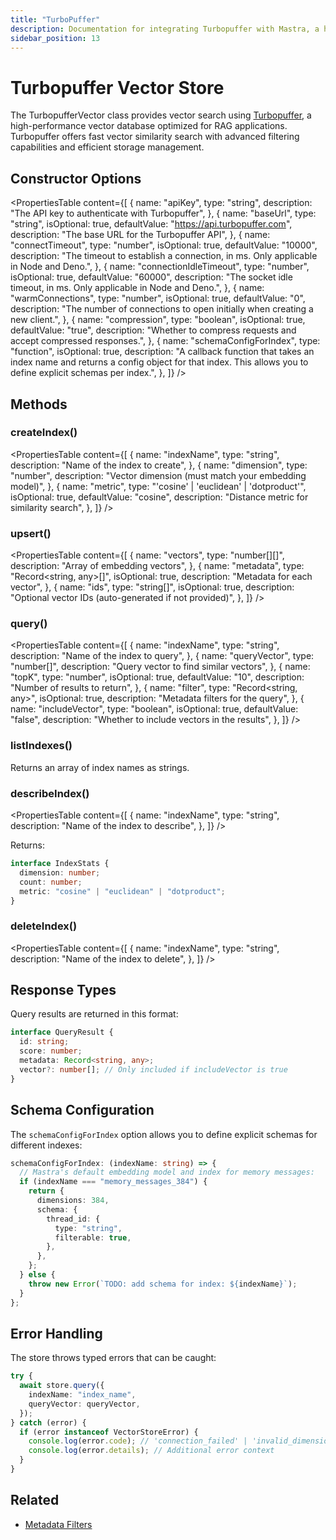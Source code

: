 ```yaml
---
title: "TurboPuffer"
description: Documentation for integrating Turbopuffer with Mastra, a high-performance vector database for efficient similarity search.
sidebar_position: 13
---
```


# Turbopuffer Vector Store

The TurbopufferVector class provides vector search using [Turbopuffer](https://turbopuffer.com/), a high-performance vector database optimized for RAG applications. Turbopuffer offers fast vector similarity search with advanced filtering capabilities and efficient storage management.

## Constructor Options

<PropertiesTable
content={[
{
name: "apiKey",
type: "string",
description: "The API key to authenticate with Turbopuffer",
},
{
name: "baseUrl",
type: "string",
isOptional: true,
defaultValue: "https://api.turbopuffer.com",
description: "The base URL for the Turbopuffer API",
},
{
name: "connectTimeout",
type: "number",
isOptional: true,
defaultValue: "10000",
description:
"The timeout to establish a connection, in ms. Only applicable in Node and Deno.",
},
{
name: "connectionIdleTimeout",
type: "number",
isOptional: true,
defaultValue: "60000",
description:
"The socket idle timeout, in ms. Only applicable in Node and Deno.",
},
{
name: "warmConnections",
type: "number",
isOptional: true,
defaultValue: "0",
description:
"The number of connections to open initially when creating a new client.",
},
{
name: "compression",
type: "boolean",
isOptional: true,
defaultValue: "true",
description:
"Whether to compress requests and accept compressed responses.",
},
{
name: "schemaConfigForIndex",
type: "function",
isOptional: true,
description:
"A callback function that takes an index name and returns a config object for that index. This allows you to define explicit schemas per index.",
},
]}
/>

## Methods

### createIndex()

<PropertiesTable
content={[
{
name: "indexName",
type: "string",
description: "Name of the index to create",
},
{
name: "dimension",
type: "number",
description: "Vector dimension (must match your embedding model)",
},
{
name: "metric",
type: "'cosine' | 'euclidean' | 'dotproduct'",
isOptional: true,
defaultValue: "cosine",
description: "Distance metric for similarity search",
},
]}
/>

### upsert()

<PropertiesTable
content={[
{
name: "vectors",
type: "number[][]",
description: "Array of embedding vectors",
},
{
name: "metadata",
type: "Record<string, any>[]",
isOptional: true,
description: "Metadata for each vector",
},
{
name: "ids",
type: "string[]",
isOptional: true,
description: "Optional vector IDs (auto-generated if not provided)",
},
]}
/>

### query()

<PropertiesTable
content={[
{
name: "indexName",
type: "string",
description: "Name of the index to query",
},
{
name: "queryVector",
type: "number[]",
description: "Query vector to find similar vectors",
},
{
name: "topK",
type: "number",
isOptional: true,
defaultValue: "10",
description: "Number of results to return",
},
{
name: "filter",
type: "Record<string, any>",
isOptional: true,
description: "Metadata filters for the query",
},
{
name: "includeVector",
type: "boolean",
isOptional: true,
defaultValue: "false",
description: "Whether to include vectors in the results",
},
]}
/>

### listIndexes()

Returns an array of index names as strings.

### describeIndex()

<PropertiesTable
content={[
{
name: "indexName",
type: "string",
description: "Name of the index to describe",
},
]}
/>

Returns:

```typescript copy
interface IndexStats {
  dimension: number;
  count: number;
  metric: "cosine" | "euclidean" | "dotproduct";
}
```

### deleteIndex()

<PropertiesTable
content={[
{
name: "indexName",
type: "string",
description: "Name of the index to delete",
},
]}
/>

## Response Types

Query results are returned in this format:

```typescript copy
interface QueryResult {
  id: string;
  score: number;
  metadata: Record<string, any>;
  vector?: number[]; // Only included if includeVector is true
}
```

## Schema Configuration

The `schemaConfigForIndex` option allows you to define explicit schemas for different indexes:

```typescript copy
schemaConfigForIndex: (indexName: string) => {
  // Mastra's default embedding model and index for memory messages:
  if (indexName === "memory_messages_384") {
    return {
      dimensions: 384,
      schema: {
        thread_id: {
          type: "string",
          filterable: true,
        },
      },
    };
  } else {
    throw new Error(`TODO: add schema for index: ${indexName}`);
  }
};
```

## Error Handling

The store throws typed errors that can be caught:

```typescript copy
try {
  await store.query({
    indexName: "index_name",
    queryVector: queryVector,
  });
} catch (error) {
  if (error instanceof VectorStoreError) {
    console.log(error.code); // 'connection_failed' | 'invalid_dimension' | etc
    console.log(error.details); // Additional error context
  }
}
```

## Related

- [Metadata Filters](../rag/metadata-filters)
